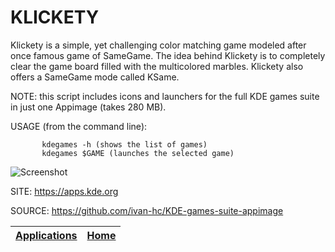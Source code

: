 # KLICKETY

 Klickety is a simple, yet challenging color matching game
 modeled after once famous game of SameGame. The idea behind
 Klickety is to completely clear the game board filled with
 the multicolored marbles. Klickety also offers a SameGame
 mode called KSame. 
 
 NOTE: this script includes icons and launchers for the 
 full KDE games suite in just one Appimage (takes 280 MB).
 
 USAGE (from the command line):
 
           kdegames -h (shows the list of games)
           kdegames $GAME (launches the selected game)
           
 ![Screenshot](https://cdn.kde.org/screenshots/klickety/klickety.png)
 
 SITE: https://apps.kde.org

 SOURCE: https://github.com/ivan-hc/KDE-games-suite-appimage

 | [Applications](https://portable-linux-apps.github.io/apps.html) | [Home](https://portable-linux-apps.github.io)
 | --- | --- |
